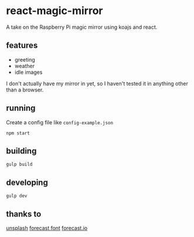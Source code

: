 # react-magic-mirror
A take on the Raspberry Pi magic mirror using koajs and react.

## features

* greeting
* weather
* idle images

I don't actually have my mirror in yet, so I haven't tested it in anything other than a browser.

## running
Create a config file like `config-example.json`

`npm start`

## building
`gulp build`

## developing
`gulp dev`

## thanks to

[unsplash](www.unsplash.com)
[forecast font](http://forecastfont.iconvau.lt/)
[forecast.io](https://developer.forecast.io/)
